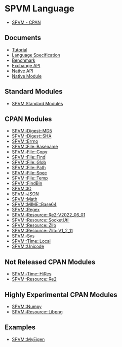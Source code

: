 # SPVM Language

* <a href="https://metacpan.org/pod/SPVM">SPVM - CPAN</a>

## Documents

* <a href="https://metacpan.org/pod/SPVM::Document::Tutorial">Tutorial</a>
* <a href="https://metacpan.org/pod/SPVM::Document::Language">Language Specification</a>
* <a href="https://metacpan.org/pod/SPVM::Document::Benchmark">Benchmark</a>
* <a href="https://metacpan.org/pod/SPVM::Document::ExchangeAPI">Exchange API</a>
* <a href="https://metacpan.org/pod/SPVM::Document::NativeAPI">Native API</a>
* <a href="https://metacpan.org/pod/SPVM::Document::NativeModule">Native Module</a>

## Standard Modules

* <a href="https://metacpan.org/pod/SPVM::Document::Modules">SPVM Standard Modules</a>

## CPAN Modules

* <a href="https://github.com/yuki-kimoto/SPVM-Digest-MD5">SPVM::Digest::MD5</a>
* <a href="https://github.com/yuki-kimoto/SPVM-Digest-SHA">SPVM::Digest::SHA</a>
* <a href="https://github.com/yuki-kimoto/SPVM-Errno">SPVM::Errno</a>
* <a href="https://github.com/yuki-kimoto/SPVM-File-Basename">SPVM::File::Basename</a>
* <a href="https://github.com/yuki-kimoto/SPVM-File-Copy">SPVM::File::Copy</a>
* <a href="https://github.com/yuki-kimoto/SPVM-File-Find">SPVM::File::Find</a>
* <a href="https://github.com/yuki-kimoto/SPVM-File-Glob">SPVM::File::Glob</a>
* <a href="https://github.com/yuki-kimoto/SPVM-File-Path">SPVM::File::Path</a>
* <a href="https://github.com/yuki-kimoto/SPVM-File-Spec">SPVM::File::Spec</a>
* <a href="https://github.com/yuki-kimoto/SPVM-File-Temp">SPVM::File::Temp</a>
* <a href="https://github.com/yuki-kimoto/SPVM-FindBin">SPVM::FindBin</a>
* <a href="https://github.com/yuki-kimoto/SPVM-IO">SPVM::IO</a>
* <a href="https://github.com/yuki-kimoto/SPVM-JSON">SPVM::JSON</a>
* <a href="https://github.com/yuki-kimoto/SPVM-Math">SPVM::Math</a>
* <a href="https://github.com/yuki-kimoto/SPVM-MIME-Base64">SPVM::MIME::Base64</a>
* <a href="https://github.com/yuki-kimoto/SPVM-Regex">SPVM::Regex</a>
* <a href="https://github.com/yuki-kimoto/SPVM-Resource-Re2-V2022_06_01">SPVM::Resource::Re2-V2022_06_01</a>
* <a href="https://github.com/yuki-kimoto/SPVM-Resource-SocketUtil">SPVM::Resource::SocketUtil</a>
* <a href="https://github.com/yuki-kimoto/SPVM-Resource-Zlib">SPVM::Resource::Zlib</a>
* <a href="https://github.com/yuki-kimoto/SPVM-Resource-Zlib-V1_2_11">SPVM::Resource::Zlib::V1_2_11</a>
* <a href="https://github.com/yuki-kimoto/SPVM-Sys">SPVM::Sys</a>
* <a href="https://github.com/yuki-kimoto/SPVM-Time-Local">SPVM::Time::Local</a>
* <a href="https://github.com/yuki-kimoto/SPVM-Unicode">SPVM::Unicode</a>

## Not Released CPAN Modules

* <a href="https://github.com/yuki-kimoto/SPVM-Time-HiRes">SPVM::Time::HiRes</a>
* <a href="https://github.com/yuki-kimoto/SPVM-Resource-RE2">SPVM::Resource::Re2</a>

## Highly Experimental CPAN Modules

* <a href="https://github.com/yuki-kimoto/SPVM-Numpy">SPVM::Numpy</a>
* <a href="https://github.com/yuki-kimoto/SPVM-Resource-Libpng">SPVM::Resource::Libpng</a>

## Examples

* <a href="https://github.com/yuki-kimoto/">SPVM::MyEigen</a>
